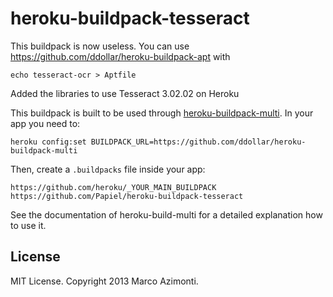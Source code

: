 heroku-buildpack-tesseract
===========================


This buildpack is now useless.
You can use https://github.com/ddollar/heroku-buildpack-apt
with
```
echo tesseract-ocr > Aptfile
```


Added the libraries to use Tesseract 3.02.02 on Heroku

This buildpack is built to be used through [heroku-buildpack-multi](https://github.com/ddollar/heroku-buildpack-multi).
In your app you need to:
```
heroku config:set BUILDPACK_URL=https://github.com/ddollar/heroku-buildpack-multi
```

Then, create a `.buildpacks` file inside your app:
```
https://github.com/heroku/_YOUR_MAIN_BUILDPACK
https://github.com/Papiel/heroku-buildpack-tesseract
```
See the documentation of heroku-build-multi for a detailed explanation
how to use it.

## License
MIT License. Copyright 2013 Marco Azimonti.
